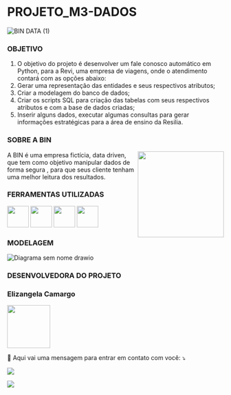 # PROJETO_M3-DADOS
![BIN DATA (1)](https://user-images.githubusercontent.com/40433498/192171738-779c3cee-92d7-42ff-99d7-db804e526041.gif)

### OBJETIVO
1. O objetivo do projeto é desenvolver um fale conosco automático em Python, para a Revi, uma empresa de viagens, onde o atendimento contará com as opções abaixo:  
2. Gerar uma representação das entidades e seus respectivos atributos;
3. Criar a modelagem do banco de dados;
4. Criar os scripts SQL para criação das tabelas com seus respectivos atributos e com a base de dados criadas;
5. Inserir alguns dados, executar algumas consultas para gerar informações estratégicas para a área
de ensino da Resilia.

### SOBRE A BIN
<img src="https://user-images.githubusercontent.com/40433498/192239808-da8ebacf-095b-4ab2-830e-0b9730949667.PNG" min-width="400px" max-width="200px" width="200px" align="right" >

 A BIN é uma empresa fictícia, data driven, que tem como objetivo manipular dados de forma segura , para que seus cliente tenham uma melhor leitura dos resultados.




### FERRAMENTAS UTILIZADAS
  <img src="https://user-images.githubusercontent.com/40433498/192239816-75757bcb-7980-40b9-9780-5827bf52615b.png" width="50" height="50" /> <img src="https://user-images.githubusercontent.com/40433498/192239817-c8be7ef5-103c-4ee5-9751-e128eab6fa7c.png" width="50" height="50" /> <img src="https://user-images.githubusercontent.com/40433498/192239819-6a668d0c-824b-47d5-baf8-4f32076fc43c.png" width="50" height="50" /> <img src="https://user-images.githubusercontent.com/40433498/192239824-9d43837b-9a74-442f-a9b9-d4ffe8c5d05f.png" width="50" height="50" />
### MODELAGEM
 
![Diagrama sem nome drawio](https://user-images.githubusercontent.com/40433498/192239812-055dabf7-99fb-4c27-8d11-6cfbaf96d5ab.png)

### DESENVOLVEDORA DO PROJETO


### Elizangela Camargo
<img src="https://user-images.githubusercontent.com/40433498/174670820-6b28fdd7-b343-430f-87a9-76e63ad32265.jpg" width="100" height="100" />
<p align="left">
  
 
<p align="left">
  💌 Aqui vai uma mensagem para entrar em contato com você: ⤵️
</p>
<p align="left">
  <a href="#" alt="Linkedin">
  <a href="https://www.linkedin.com/in/elizangela-camargo-3ab908144/" target="_blank"> <img src="https://img.shields.io/badge/-Linkedin-0e76a8?style=flat-square&logo=Linkedin&logoColor=white"/> 

 [<img src="https://user-images.githubusercontent.com/40433498/192242838-636e6e0a-08d8-40b7-90c5-5f753c7e4b4a.PNG"/>](https://www.canva.com/design/DAFNKXvh5FY/IeyZla1EMRBC3KP6GMhKEQ/view?utm_content=DAFNKXvh5FY&utm_campaign=designshare&utm_medium=link&utm_source=publishsharelink)
